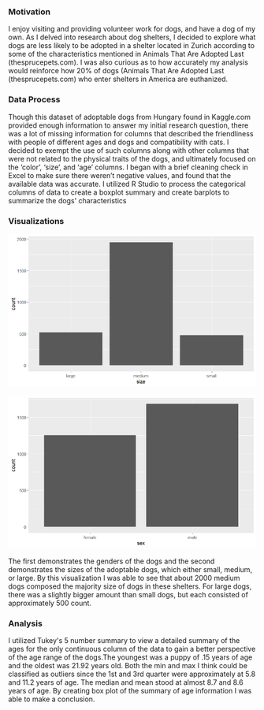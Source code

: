 ### Motivation

I enjoy visiting and providing volunteer work for dogs, and have a dog of my own. As I delved into research about dog shelters, I decided to explore what  dogs are less likely to be adopted in a shelter located in Zurich according to some of the characteristics mentioned in Animals That Are Adopted Last (thesprucepets.com). I was also curious as to how accurately my analysis would reinforce how 20% of dogs (Animals That Are Adopted Last (thesprucepets.com) who enter shelters in America are euthanized. 


### Data Process

Though this dataset of adoptable dogs from Hungary found in Kaggle.com provided enough information to answer my initial research question, there was a lot of missing information for columns that described the friendliness with people of different ages and dogs and compatibility with cats. I decided to exempt the use of such columns along with other columns that were not related to the physical traits of the dogs, and ultimately focused on the ‘color’, ‘size’, and ‘age’ columns. I began with a brief cleaning check in Excel to make sure there weren’t negative values, and found that the available data was accurate. I utilized R Studio to process the categorical columns of data to create a boxplot summary and create barplots to summarize the dogs' characteristics


### Visualizations

![My first figure](https://raw.githubusercontent.com/kmj333/Karen-Magana-EDA/main/vis.png)


![My second figure](https://raw.githubusercontent.com/kmj333/Karen-Magana-EDA/main/vis2.png)

The first demonstrates the genders of the dogs and the second demonstrates the sizes of the adoptable dogs, which either small, medium, or large. By this visualization I was able to see that about 2000 medium dogs composed the majority size of dogs in these shelters. For large dogs, there was a slightly bigger amount than small dogs, but each consisted of approximately 500 count.


### Analysis

I utilized Tukey's 5 number summary to view a detailed summary of the ages for the only continuous column of the data to gain a better perspective of the age range of the dogs.The youngest was a puppy of .15 years of age and the oldest was 21.92 years old. Both the min and max I think could be classified as outliers since the 1st and 3rd quarter were approximately at 5.8 and 11.2 years of age. The median and mean stood at almost 8.7 and 8.6 years of age. By creating box plot of the summary of age information I was able to make a conclusion.

